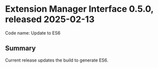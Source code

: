 # Extension Manager Interface 0.5.0, released 2025-02-13

Code name: Update to ES6

## Summary

Current release updates the build to generate ES6.  


